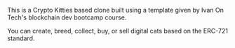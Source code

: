 This is a Crypto Kitties based clone built using a template given by Ivan On Tech's blockchain dev bootcamp course.

You can create, breed, collect, buy, or sell digital cats based on the ERC-721 standard.

